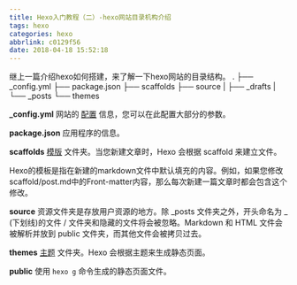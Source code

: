 ```yaml
---
title: Hexo入门教程（二）-hexo网站目录机构介绍
tags: hexo
categories: hexo
abbrlink: c0129f56
date: 2018-04-18 15:52:18
---
```


继上一篇介绍hexo如何搭建，来了解一下hexo网站的目录结构。
.
├── _config.yml
├── package.json
├── scaffolds
├── source
|   ├── _drafts
|   └── _posts
└── themes

**_config.yml**
网站的 [配置][1] 信息，您可以在此配置大部分的参数。
<!-- more -->
**package.json**
应用程序的信息。

**scaffolds**
[模版][2] 文件夹。当您新建文章时，Hexo 会根据 scaffold 来建立文件。

Hexo的模板是指在新建的markdown文件中默认填充的内容。例如，如果您修改scaffold/post.md中的Front-matter内容，那么每次新建一篇文章时都会包含这个修改。

**source**
资源文件夹是存放用户资源的地方。除 _posts 文件夹之外，开头命名为 _ (下划线)的文件 / 文件夹和隐藏的文件将会被忽略。Markdown 和 HTML 文件会被解析并放到 public 文件夹，而其他文件会被拷贝过去。

**themes**
[主题][3] 文件夹。Hexo 会根据主题来生成静态页面。

**public**
使用 `hexo g` 命令生成的静态页面文件。

  [1]: https://hexo.io/zh-cn/docs/configuration.html
  [2]: https://hexo.io/zh-cn/docs/writing.html
  [3]: https://hexo.io/zh-cn/docs/themes.html
